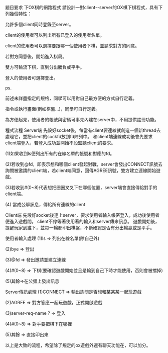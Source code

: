 題目要求
下OX棋的網路程式 請設計一對client--server的OX棋下棋程式，具有下列幾個特性：

允許多個client同時登錄至server。

client的使用者可以列出所有已登入的使用者名單。

client的使用者可以選擇要跟哪一個使用者下棋，並請求對方的同意。

若對方同意後，開始進入棋局。

雙方可輪流下棋，直到分出勝負或平手。

登入的使用者可選擇登出。

ps.

前述未詳盡指定的規格，同學可以用對自己最方便的方式自行定義。

指令或執行畫面(例如棋盤...)，同學可自行定義。

為方便起見，使用者的帳號與密碼可事先內建在server中，不用提供註冊功能。

程式流程
Server端
先設好socket後，每當有client要連線就創造一個新thread去處理它，並把client的sockfd放到fd陣列中。 和client端連線成功後會先要求client端登入，若登入成功並開始不段監聽client的要求。

(1)如果收到ls便列出所有的在線名單的帳號和對應的fd。

(2)若收到@fd，即表示想和哪個client發起對戰，server會發出CONNECT訊號去詢問被邀請的client端，若client端同意，回傳AGREE訊號，雙方建立連線開始遊戲。

(3)若收到#(0~8)代表想把圈圈叉叉下在哪個位置，server端會直接傳給對手的client端。

(4) 當成公聊訊息，傳給所有連線的client

Client端
先設好socket後連上server，要求使用者輸入帳密登入，成功後使用者便進入遊戲間。 client不停等著使用著的輸入和server傳來訊息。 遊戲開始後，提醒玩家到誰下，並每一輪都印出棋盤，不斷確認是否有分出輸贏或是平手。

使用者輸入處理
(1)ls => 列出在線名單(除自己外)

(2)bye => 登出

(3)@fd => 發出邀請並建立連線

(4)#(0~8) => 下棋(要確認遊戲開始並且是輪到自己下時才能使用，否則會被擋掉)

(5)其餘=>在公頻上發出訊息

Server傳訊處理
(1)CONNECT => 輸出詢問是否想和某某某一起玩遊戲

(2)AGREE => 對方答應一起玩遊戲，正式開啟遊戲

(3)server-req-name ? => 登入

(4)#(0~8) => 對手要把棋下在哪裡

(5)其餘 => 直接印出來

以上是大致的流程，希望除了規定的ox遊戲外還有聊天功能在，可以加分。
